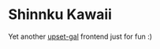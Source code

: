 # Shinnku Kawaii

Yet another [upset-gal](https://github.com/shinnku-nikaidou/upset-gal-web) frontend just for fun :)
